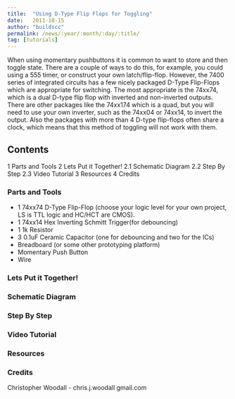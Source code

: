 ```yaml
---
title:  "Using D-Type Flip Flops for Toggling"
date:   2011-10-15
author: "buildscc"
permalink: /news/:year/:month/:day/:title/
tag: [tutorials]
---
```


When using momentary pushbuttons it is common to want to store and then toggle state. There are a couple of ways to do this, for example, you could using a 555 timer, or construct your own latch/flip-flop. However, the 7400 series of integrated circuits has a few nicely packaged D-Type Flip-Flops which are appropriate for switching. The most appropriate is the 74xx74, which is a dual D-type flip flop with inverted and non-inverted outputs. There are other packages like the 74xx174 which is a quad, but you will need to use your own inverter, such as the 74xx04 or 74xx14, to invert the output. Also the packages with more than 4 D-type flip-flops often share a clock, which means that this method of toggling will not work with them.


## Contents

1 Parts and Tools
2 Lets Put it Together!
  2.1 Schematic Diagram
  2.2 Step By Step
  2.3 Video Tutorial
3 Resources
4 Credits

### Parts and Tools

- 1 74xx74 D-Type Flip-Flop (choose your logic level for your own project, LS is TTL logic and HC/HCT are CMOS).
- 1 74xx14 Hex Inverting Schmitt Trigger(for debouncing)
- 1 1k Resistor
- 3 0.1uF Ceramic Capacitor (one for debouncing and two for the ICs)
- Breadboard (or some other prototyping platform)
- Momentary Push Button
- Wire

### Lets Put it Together!

### Schematic Diagram

### Step By Step

### Video Tutorial

### Resources

### Credits

Christopher Woodall - chris.j.woodall <at> gmail.com